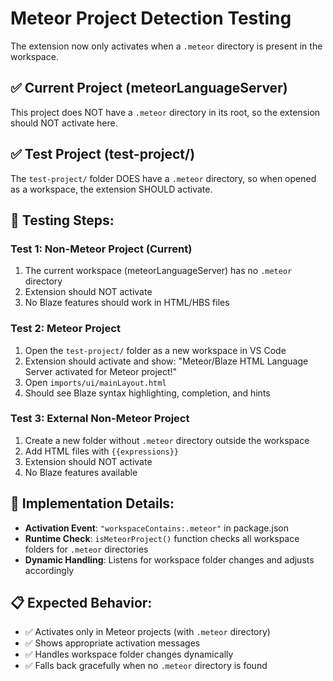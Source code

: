 # Meteor Project Detection Testing

The extension now only activates when a `.meteor` directory is present in the workspace.

## ✅ **Current Project (meteorLanguageServer)**
This project does NOT have a `.meteor` directory in its root, so the extension should NOT activate here.

## ✅ **Test Project (test-project/)**
The `test-project/` folder DOES have a `.meteor` directory, so when opened as a workspace, the extension SHOULD activate.

## 🧪 **Testing Steps:**

### Test 1: Non-Meteor Project (Current)
1. The current workspace (meteorLanguageServer) has no `.meteor` directory
2. Extension should NOT activate
3. No Blaze features should work in HTML/HBS files

### Test 2: Meteor Project 
1. Open the `test-project/` folder as a new workspace in VS Code
2. Extension should activate and show: "Meteor/Blaze HTML Language Server activated for Meteor project!"
3. Open `imports/ui/mainLayout.html`
4. Should see Blaze syntax highlighting, completion, and hints

### Test 3: External Non-Meteor Project
1. Create a new folder without `.meteor` directory outside the workspace
2. Add HTML files with `{{expressions}}`
3. Extension should NOT activate
4. No Blaze features available

## 🔧 **Implementation Details:**

- **Activation Event**: `"workspaceContains:.meteor"` in package.json
- **Runtime Check**: `isMeteorProject()` function checks all workspace folders for `.meteor` directories
- **Dynamic Handling**: Listens for workspace folder changes and adjusts accordingly

## 📋 **Expected Behavior:**

- ✅ Activates only in Meteor projects (with `.meteor` directory)
- ✅ Shows appropriate activation messages
- ✅ Handles workspace folder changes dynamically
- ✅ Falls back gracefully when no `.meteor` directory is found
